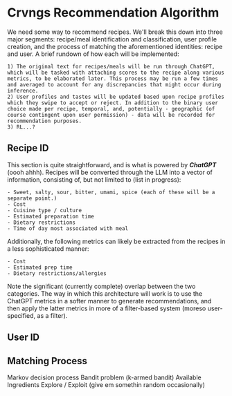 # Crvngs Recommendation Algorithm
We need some way to recommend recipes. We'll break this down into three major segments: recipe/meal identification and classification, user profile creation, and the process of matching the aforementioned identities: recipe and user. A brief rundown of how each will be implemented: 

    1) The original text for recipes/meals will be run through ChatGPT, which will be tasked with attaching scores to the recipe along various metrics, to be elaborated later. This process may be run a few times and averaged to account for any discrepancies that might occur during inference.
    2) User profiles and tastes will be updated based upon recipe profiles which they swipe to accept or reject. In addition to the binary user choice made per recipe, temporal, and, potentially - geographic (of course contingent upon user permission) - data will be recorded for recommendation purposes. 
    3) RL...? 

## Recipe ID
This section is quite straightforward, and is what is powered by **_ChatGPT_** (oooh ahhh). Recipes will be converted through the LLM into a vector of information, consisting of, but not limited to (list in progress):

    - Sweet, salty, sour, bitter, umami, spice (each of these will be a separate point.)
    - Cost
    - Cuisine type / culture
    - Estimated preparation time 
    - Dietary restrictions
    - Time of day most associated with meal

Additionally, the following metrics can likely be extracted from the recipes in a less sophisticated manner:

    - Cost
    - Estimated prep time
    - Dietary restrictions/allergies

Note the significant (currently complete) overlap between the two categories. The way in which this architecture will work is to use the ChatGPT metrics in a softer manner to generate recommendations, and then apply the latter metrics in more of a filter-based system (moreso user-specified, as a filter).

## User ID

## Matching Process 
Markov decision process
Bandit problem (k-armed bandit)
Available Ingredients
Explore / Exploit (give em somethin random occasionally)

